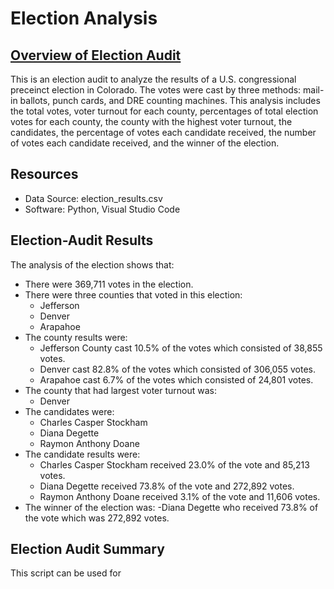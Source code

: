 # <b> Election Analysis </b>

## <u>Overview of Election Audit</u>
This is an election audit to analyze the results of a U.S. congressional preceinct election in Colorado. The votes were cast by three methods: mail-in ballots, punch cards, and DRE counting machines. This analysis includes the total votes, voter turnout for each county, percentages of total election votes for each county, the county with the highest voter turnout, the candidates, the percentage of votes each candidate received, the number of votes each candidate received, and the winner of the election.  

## Resources
- Data Source: election_results.csv
- Software: Python, Visual Studio Code   

## Election-Audit Results
The analysis of the election shows that:
- There were 369,711 votes in the election.
- There were three counties that voted in this election:
  - Jefferson
  - Denver
  - Arapahoe
- The county results were:
  - Jefferson County cast 10.5% of the votes which consisted of 38,855 votes.
  - Denver cast 82.8% of the votes which consisted of 306,055 votes.
  - Arapahoe cast 6.7% of the votes which consisted of 24,801 votes. 
- The county that had largest voter turnout was:
  - Denver
- The candidates were:
  - Charles Casper Stockham
  - Diana Degette
  - Raymon Anthony Doane
- The candidate results were:
  - Charles Casper Stockham received 23.0% of the vote and 85,213 votes.
  - Diana Degette received 73.8% of the vote and 272,892 votes.
  - Raymon Anthony Doane received 3.1% of the vote and 11,606 votes.
- The winner of the election was:
  -Diana Degette who received 73.8% of the vote which was 272,892 votes.
 
## Election Audit Summary
This script can be used for 
